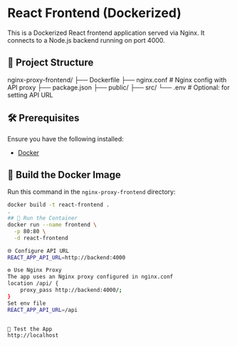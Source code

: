 # React Frontend (Dockerized)

This is a Dockerized React frontend application served via Nginx. It connects to a Node.js backend running on port 4000.

## 📁 Project Structure

nginx-proxy-frontend/
├── Dockerfile
├── nginx.conf # Nginx config with API proxy
├── package.json
├── public/
├── src/
└── .env # Optional: for setting API URL


## 🛠️ Prerequisites

Ensure you have the following installed:

- [Docker](https://docs.docker.com/get-docker/ )

## 🐳 Build the Docker Image

Run this command in the `nginx-proxy-frontend` directory:

```bash
docker build -t react-frontend .
.
## 🚀 Run the Container
docker run --name frontend \
  -p 80:80 \
  -d react-frontend

🌐 Configure API URL
REACT_APP_API_URL=http://backend:4000

⚙️ Use Nginx Proxy
The app uses an Nginx proxy configured in nginx.conf
location /api/ {
    proxy_pass http://backend:4000/;
}
Set env file
REACT_APP_API_URL=/api


🧪 Test the App
http://localhost
